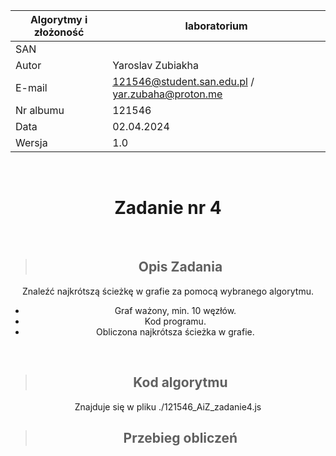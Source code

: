 <div align="center">

| Algorytmy i złożoność | laboratorium |
|-----------------------|--------------|
| SAN                   |              |
| Autor                 | Yaroslav Zubiakha |
| E-mail                | 121546@student.san.edu.pl / yar.zubaha@proton.me |
| Nr albumu             | 121546       |
| Data                  | 02.04.2024   |
| Wersja                | 1.0          |

<br>

# **Zadanie nr 4** 

<div>

<br>

> ## Opis Zadania
Znaleźć najkrótszą ścieżkę w grafie za pomocą wybranego algorytmu.  

- Graf ważony, min. 10 węzłów.
- Kod programu.
- Obliczona najkrótsza ścieżka w grafie.

<br>

> ## Kod algorytmu
Znajduje się w pliku ./121546_AiZ_zadanie4.js  


> ## Przebieg obliczeń

